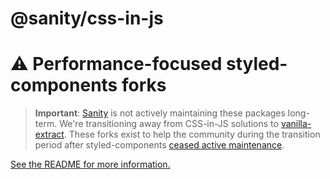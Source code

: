 # @sanity/css-in-js

# ⚠️ Performance-focused styled-components forks

> **Important**: [Sanity](https://www.sanity.io) is not actively maintaining these packages long-term. We're transitioning away from CSS-in-JS solutions to [vanilla-extract](https://vanilla-extract.style/). These forks exist to help the community during the transition period after styled-components [ceased active maintenance](https://opencollective.com/styled-components/updates/thank-you).

[See the README for more information.](https://github.com/sanity-io/styled-components-last-resort#readme)
